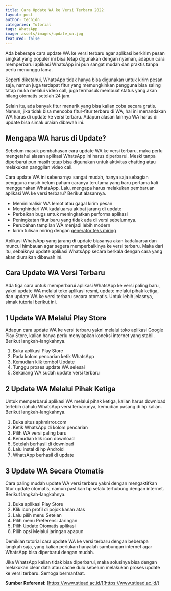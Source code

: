 ```yaml
---
title: Cara Update WA ke Versi Terbaru 2022
layout: post
author: techidn
categories: Tutorial
tags: WhatsApp
image: assets/images/update_wa.jpg
featured: false
---
```


Ada beberapa cara update WA ke versi terbaru agar aplikasi berkirim pesan singkat yang populer ini bisa tetap digunakan dengan nyaman, adapun cara memperbarui aplikasi WhatsApp ini pun sangat mudah dan praktis tanpa perlu menunggu lama.

Seperti diketahui, WhatsApp tidak hanya bisa digunakan untuk kirim pesan saja, namun juga terdapat fitur yang memungkinkan pengguna bisa saling tatap muka melalui video call, juga termasuk membuat status yang akan hilang otomatis setelah 24 jam.

Selain itu, ada banyak fitur menarik yang bisa kalian coba secara gratis. Namun, jika tidak bisa mencoba fitur-fitur terbaru di WA, hal ini menandakan WA harus di update ke versi terbaru. Adapun alasan lainnya WA harus di update bisa simak uraian dibawah ini.

Mengapa WA harus di Update?
-------------------

Sebelum masuk pembahasan cara update WA ke versi terbaru, maka perlu mengetahui alasan aplikasi WhatsApp ini harus diperbarui. Meski tanpa diperbarui pun masih tetap bisa digunakan untuk aktivitas chatting atau melakukan panggilan video call.

Cara update WA ini sebenarnya sangat mudah, hanya saja sebagian pengguna masih belum paham caranya terutama yang baru pertama kali menggunakan WhatsApp. Lalu, mengapa harus melakukan pembaruan aplikasi WA ke versi terbaru? Berikut alasannya.

- Meminimalisir WA lemot atau gagal kirim pesan
- Menghindari WA kadaluarsa akibat jarang di update
- Perbaikan bugs untuk meningkatkan performa aplikasi
- Peningkatan fitur baru yang tidak ada di versi sebelumnya.
- Perubahan tampilan WA menjadi lebih modern
- kirim tulisan miring dengan [generator teks miring](https://www.autobild.co.id/p/generator-tulisan-miring.html)

Aplikasi WhatsApp yang jarang di update biasanya akan kadaluarsa dan muncul himbauan agar segera memperbaikinya ke versi terbaru. Maka dari itu, sebaiknya update aplikasi WhatsApp secara berkala dengan cara yang akan diuraikan dibawah ini.


Cara Update WA Versi Terbaru
--------------------

Ada tiga cara untuk memperbarui aplikasi WhatsApp ke versi paling baru, yakni update WA melalui toko aplikasi resmi, update melalui pihak ketiga, dan update WA ke versi terbaru secara otomatis. Untuk lebih jelasnya, simak tutorial berikut ini.

1 Update WA Melalui Play Store
-------------

Adapun cara update WA ke versi terbaru yakni melalui toko aplikasi Google Play Store, kalian hanya perlu menyiapkan koneksi internet yang stabil. Berikut langkah-langkahnya.

1. Buka aplikasi Play Store
2. Pada kolom pencarian ketik WhatsApp
3. Kemudian klik tombol Update
4. Tunggu proses update WA selesai
5. Sekarang WA sudah update versi terbaru

2 Update WA Melalui Pihak Ketiga 
----------------------

Untuk memperbarui aplikasi WA melalui pihak ketiga, kalian harus download terlebih dahulu WhatsApp versi terbarunya, kemudian pasang di hp kalian. Berikut langkah-langkahnya.

1. Buka situs apkmirror.com
2. Ketik WhatsApp di kolom pencarian
3. Pilih WA versi paling baru
4. Kemudian klik icon download
5. Setelah berhasil di download
6. Lalu instal di hp Android
7. WhatsApp berhasil di update

3 Update WA Secara Otomatis
--------------

Cara paling mudah update WA versi terbaru yakni dengan mengaktifkan fitur update otomatis, namun pastikan hp selalu terhubung dengan internet. Berikut langkah-langkahnya.

1. Buka aplikasi Play Store
2. Klik icon profil di pojok kanan atas
3. Lalu pilih menu Setelan
4. Pilih menu Preferensi Jaringan
5. Pilih Update Otomatis aplikasi
6. Pilih opsi Melalui jaringan apapun

Demikian tutorial cara update WA ke versi terbaru dengan beberapa langkah saja, yang kalian perlukan hanyalah sambungan internet agar WhatsApp bisa diperbarui dengan mudah.

Jika WhatsApp kalian tidak bisa diperbarui, maka solusinya bisa dengan melakukan clear data atau cache dulu sebelum melakukan proses update ke versi terbaru. Semoga bermanfaat.

**Sumber Referensi:** [https://www.stiead.ac.id/](https://www.stiead.ac.id/)
